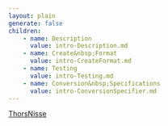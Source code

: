 ```yaml
---
layout: plain
generate: false
children:
    - name: Description
      value: intro-Description.md
    - name: Create&nbsp;Format
      value: intro-CreateFormat.md
    - name: Testing
      value: intro-Testing.md
    - name: Conversion&nbsp;Specifications
      value: intro-ConversionSpecifier.md
---
```


[ThorsNisse](https://github.com/Loki-Astari/ThorsIOUtil)




